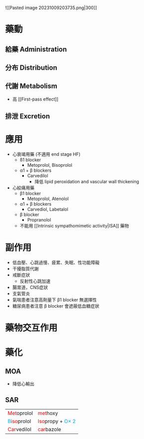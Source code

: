 ![[Pasted image 20231009203735.png|300]]
# 藥動
## 給藥 Administration
## 分布 Distribution
## 代謝 Metabolism
- 高 [[First-pass effect]] 
## 排泄 Excretion
# 應用
- 心衰竭用藥 (不適用 end stage HF)
	- ß1 blocker
		- Metoprolol, Bisoprolol
	- α1 + β blockers
		- Carvedilol
			- 降低 lipid peroxidation and vascular wall thickening
- 心絞痛用藥
	- β1 blocker 
		- Metoprolol, Atenolol 
	- α1 + β blockers
		- Carvediol, Labetalol 
	- β blocker 
		- Propranolol
	- 不能用 [[Intrinsic sympathomimetic activity|ISA]] 藥物
# 副作用
- 低血壓、心跳過慢、疲累、失眠、性功能障礙
- 干擾脂質代謝
- 戒斷症狀
	- 反射性心跳加速
- 腸胃道，CNS症狀
- 支氣管炎
- 氣喘患者注意高劑量下 β1 blocker 無選擇性
- 糖尿病患者注意 β blocker 會遮蔽低血糖症狀
# 藥物交互作用
# 藥化
## MOA
- 降低心輸出 
## SAR
|            |                        |
| ---------- | ---------------------- |
| <span style="color:#ff0000">Met</span>oprolol | <span style="color:#ff0000">met</span>hoxy                       |
| <span style="color:#00b0f0">B</span><span style="color:#ff0000">iso</span>prolol | <span style="color:#ff0000">Iso</span>propy + <span style="color:#00b0f0">O$\times$ 2</span> |
| <span style="color:#ff0000">Car</span>vedilol | <span style="color:#ff0000">car</span>bazole              |

